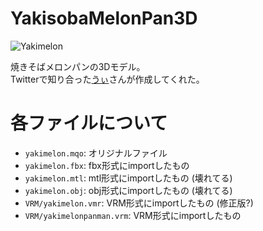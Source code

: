 # YakisobaMelonPan3D

![Yakimelon](https://pbs.twimg.com/media/DjUu7FvVsAEdE6Q.jpg)

焼きそばメロンパンの3Dモデル。  
Twitterで知り合った[うぃ](https://twitter.com/UiMS_)さんが作成してくれた。

# 各ファイルについて

- `yakimelon.mqo`: オリジナルファイル
- `yakimelon.fbx`: fbx形式にimportしたもの
- `yakimelon.mtl`: mtl形式にimportしたもの (壊れてる)
- `yakimelon.obj`: obj形式にimportしたもの (壊れてる)
- `VRM/yakimelon.vmr`: VRM形式にimportしたもの (修正版?)
- `VRM/yakimelonpanman.vrm`: VRM形式にimportしたもの
